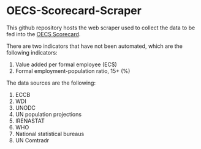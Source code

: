 # OECS-Scorecard-Scraper

This github repository hosts the web scraper used to collect the data to be fed into the [OECS Scorecard](https://cds-tools.shinyapps.io/OECS-scorecard/). 

There are two indicators that have not been automated, which are the following indicators:
1. Value added per formal employee (EC$)
2. Formal employment-population ratio, 15+ (%)

The data sources are the following:
1. ECCB
2. WDI
3. UNODC
4. UN population projections
5. IRENASTAT
6. WHO
7. National statistical bureaus
8. UN Comtradr
